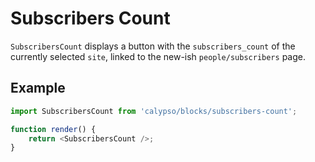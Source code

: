 # Subscribers Count

`SubscribersCount` displays a button with the `subscribers_count` of the currently selected `site`, linked to the new-ish `people/subscribers` page.

## Example

```js
import SubscribersCount from 'calypso/blocks/subscribers-count';

function render() {
	return <SubscribersCount />;
}
```
